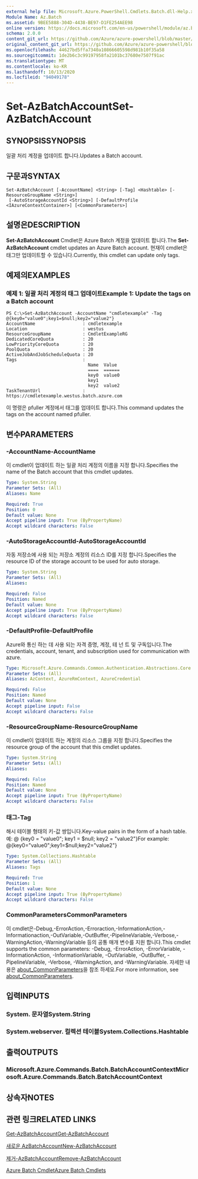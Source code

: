 ```yaml
---
external help file: Microsoft.Azure.PowerShell.Cmdlets.Batch.dll-Help.xml
Module Name: Az.Batch
ms.assetid: 9BEE5888-304D-4438-BE97-D1FE254AEE98
online version: https://docs.microsoft.com/en-us/powershell/module/az.batch/set-azbatchaccount
schema: 2.0.0
content_git_url: https://github.com/Azure/azure-powershell/blob/master/src/Batch/Batch/help/Set-AzBatchAccount.md
original_content_git_url: https://github.com/Azure/azure-powershell/blob/master/src/Batch/Batch/help/Set-AzBatchAccount.md
ms.openlocfilehash: 44627bd5ffa7340a10866605598d981b10f35a58
ms.sourcegitcommit: 1de2b6c3c99197958fa2101bc37680e7507f91ac
ms.translationtype: MT
ms.contentlocale: ko-KR
ms.lasthandoff: 10/13/2020
ms.locfileid: "94049178"
---
```

# <span data-ttu-id="f691e-101">Set-AzBatchAccount</span><span class="sxs-lookup"><span data-stu-id="f691e-101">Set-AzBatchAccount</span></span>

## <span data-ttu-id="f691e-102">SYNOPSIS</span><span class="sxs-lookup"><span data-stu-id="f691e-102">SYNOPSIS</span></span>
<span data-ttu-id="f691e-103">일괄 처리 계정을 업데이트 합니다.</span><span class="sxs-lookup"><span data-stu-id="f691e-103">Updates a Batch account.</span></span>

## <span data-ttu-id="f691e-104">구문과</span><span class="sxs-lookup"><span data-stu-id="f691e-104">SYNTAX</span></span>

```
Set-AzBatchAccount [-AccountName] <String> [-Tag] <Hashtable> [-ResourceGroupName <String>]
 [-AutoStorageAccountId <String>] [-DefaultProfile <IAzureContextContainer>] [<CommonParameters>]
```

## <span data-ttu-id="f691e-105">설명은</span><span class="sxs-lookup"><span data-stu-id="f691e-105">DESCRIPTION</span></span>
<span data-ttu-id="f691e-106">**Set-AzBatchAccount** Cmdlet은 Azure Batch 계정을 업데이트 합니다.</span><span class="sxs-lookup"><span data-stu-id="f691e-106">The **Set-AzBatchAccount** cmdlet updates an Azure Batch account.</span></span>
<span data-ttu-id="f691e-107">현재이 cmdlet은 태그만 업데이트할 수 있습니다.</span><span class="sxs-lookup"><span data-stu-id="f691e-107">Currently, this cmdlet can update only tags.</span></span>

## <span data-ttu-id="f691e-108">예제의</span><span class="sxs-lookup"><span data-stu-id="f691e-108">EXAMPLES</span></span>

### <span data-ttu-id="f691e-109">예제 1: 일괄 처리 계정의 태그 업데이트</span><span class="sxs-lookup"><span data-stu-id="f691e-109">Example 1: Update the tags on a Batch account</span></span>
```
PS C:\>Set-AzBatchAccount -AccountName "cmdletexample" -Tag @{key0="value0";key1=$null;key2="value2"}
AccountName                  : cmdletexample
Location                     : westus
ResourceGroupName            : CmdletExampleRG
DedicatedCoreQuota           : 20
LowPriorityCoreQuota         : 20
PoolQuota                    : 20
ActiveJobAndJobScheduleQuota : 20
Tags                         :
                               Name  Value
                               ====  ======
                               key0  value0
                               key1
                               key2  value2
TaskTenantUrl                : https://cmdletexample.westus.batch.azure.com
```

<span data-ttu-id="f691e-110">이 명령은 pfuller 계정에서 태그를 업데이트 합니다.</span><span class="sxs-lookup"><span data-stu-id="f691e-110">This command updates the tags on the account named pfuller.</span></span>

## <span data-ttu-id="f691e-111">변수</span><span class="sxs-lookup"><span data-stu-id="f691e-111">PARAMETERS</span></span>

### <span data-ttu-id="f691e-112">-AccountName</span><span class="sxs-lookup"><span data-stu-id="f691e-112">-AccountName</span></span>
<span data-ttu-id="f691e-113">이 cmdlet이 업데이트 하는 일괄 처리 계정의 이름을 지정 합니다.</span><span class="sxs-lookup"><span data-stu-id="f691e-113">Specifies the name of the Batch account that this cmdlet updates.</span></span>

```yaml
Type: System.String
Parameter Sets: (All)
Aliases: Name

Required: True
Position: 0
Default value: None
Accept pipeline input: True (ByPropertyName)
Accept wildcard characters: False
```

### <span data-ttu-id="f691e-114">-AutoStorageAccountId</span><span class="sxs-lookup"><span data-stu-id="f691e-114">-AutoStorageAccountId</span></span>
<span data-ttu-id="f691e-115">자동 저장소에 사용 되는 저장소 계정의 리소스 ID를 지정 합니다.</span><span class="sxs-lookup"><span data-stu-id="f691e-115">Specifies the resource ID of the storage account to be used for auto storage.</span></span>

```yaml
Type: System.String
Parameter Sets: (All)
Aliases:

Required: False
Position: Named
Default value: None
Accept pipeline input: True (ByPropertyName)
Accept wildcard characters: False
```

### <span data-ttu-id="f691e-116">-DefaultProfile</span><span class="sxs-lookup"><span data-stu-id="f691e-116">-DefaultProfile</span></span>
<span data-ttu-id="f691e-117">Azure와 통신 하는 데 사용 되는 자격 증명, 계정, 테 넌 트 및 구독입니다.</span><span class="sxs-lookup"><span data-stu-id="f691e-117">The credentials, account, tenant, and subscription used for communication with azure.</span></span>

```yaml
Type: Microsoft.Azure.Commands.Common.Authentication.Abstractions.Core.IAzureContextContainer
Parameter Sets: (All)
Aliases: AzContext, AzureRmContext, AzureCredential

Required: False
Position: Named
Default value: None
Accept pipeline input: False
Accept wildcard characters: False
```

### <span data-ttu-id="f691e-118">-ResourceGroupName</span><span class="sxs-lookup"><span data-stu-id="f691e-118">-ResourceGroupName</span></span>
<span data-ttu-id="f691e-119">이 cmdlet이 업데이트 하는 계정의 리소스 그룹을 지정 합니다.</span><span class="sxs-lookup"><span data-stu-id="f691e-119">Specifies the resource group of the account that this cmdlet updates.</span></span>

```yaml
Type: System.String
Parameter Sets: (All)
Aliases:

Required: False
Position: Named
Default value: None
Accept pipeline input: True (ByPropertyName)
Accept wildcard characters: False
```

### <span data-ttu-id="f691e-120">태그</span><span class="sxs-lookup"><span data-stu-id="f691e-120">-Tag</span></span>
<span data-ttu-id="f691e-121">해시 테이블 형태의 키-값 쌍입니다.</span><span class="sxs-lookup"><span data-stu-id="f691e-121">Key-value pairs in the form of a hash table.</span></span> <span data-ttu-id="f691e-122">예: @ {key0 = "value0"; key1 = $null; key2 = "value2"}</span><span class="sxs-lookup"><span data-stu-id="f691e-122">For example: @{key0="value0";key1=$null;key2="value2"}</span></span>

```yaml
Type: System.Collections.Hashtable
Parameter Sets: (All)
Aliases: Tags

Required: True
Position: 1
Default value: None
Accept pipeline input: True (ByPropertyName)
Accept wildcard characters: False
```

### <span data-ttu-id="f691e-123">CommonParameters</span><span class="sxs-lookup"><span data-stu-id="f691e-123">CommonParameters</span></span>
<span data-ttu-id="f691e-124">이 cmdlet은-Debug,-ErrorAction,-Erroraction,-InformationAction,-Informationaction,-OutVariable,-OutBuffer,-PipelineVariable,-Verbose,-WarningAction,-WarningVariable 등의 공통 매개 변수를 지원 합니다.</span><span class="sxs-lookup"><span data-stu-id="f691e-124">This cmdlet supports the common parameters: -Debug, -ErrorAction, -ErrorVariable, -InformationAction, -InformationVariable, -OutVariable, -OutBuffer, -PipelineVariable, -Verbose, -WarningAction, and -WarningVariable.</span></span> <span data-ttu-id="f691e-125">자세한 내용은 [about_CommonParameters](http://go.microsoft.com/fwlink/?LinkID=113216)을 참조 하세요.</span><span class="sxs-lookup"><span data-stu-id="f691e-125">For more information, see [about_CommonParameters](http://go.microsoft.com/fwlink/?LinkID=113216).</span></span>

## <span data-ttu-id="f691e-126">입력</span><span class="sxs-lookup"><span data-stu-id="f691e-126">INPUTS</span></span>

### <span data-ttu-id="f691e-127">System. 문자열</span><span class="sxs-lookup"><span data-stu-id="f691e-127">System.String</span></span>

### <span data-ttu-id="f691e-128">System.webserver. 컬렉션 테이블</span><span class="sxs-lookup"><span data-stu-id="f691e-128">System.Collections.Hashtable</span></span>

## <span data-ttu-id="f691e-129">출력</span><span class="sxs-lookup"><span data-stu-id="f691e-129">OUTPUTS</span></span>

### <span data-ttu-id="f691e-130">Microsoft.Azure.Commands.Batch.BatchAccountContext</span><span class="sxs-lookup"><span data-stu-id="f691e-130">Microsoft.Azure.Commands.Batch.BatchAccountContext</span></span>

## <span data-ttu-id="f691e-131">상속자</span><span class="sxs-lookup"><span data-stu-id="f691e-131">NOTES</span></span>

## <span data-ttu-id="f691e-132">관련 링크</span><span class="sxs-lookup"><span data-stu-id="f691e-132">RELATED LINKS</span></span>

[<span data-ttu-id="f691e-133">Get-AzBatchAccount</span><span class="sxs-lookup"><span data-stu-id="f691e-133">Get-AzBatchAccount</span></span>](./Get-AzBatchAccount.md)

[<span data-ttu-id="f691e-134">새로운 AzBatchAccount</span><span class="sxs-lookup"><span data-stu-id="f691e-134">New-AzBatchAccount</span></span>](./New-AzBatchAccount.md)

[<span data-ttu-id="f691e-135">제거-AzBatchAccount</span><span class="sxs-lookup"><span data-stu-id="f691e-135">Remove-AzBatchAccount</span></span>](./Remove-AzBatchAccount.md)

[<span data-ttu-id="f691e-136">Azure Batch Cmdlet</span><span class="sxs-lookup"><span data-stu-id="f691e-136">Azure Batch Cmdlets</span></span>](/powershell/module/Az.Batch/)
